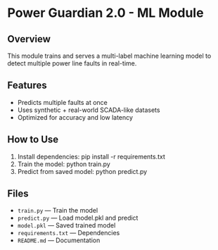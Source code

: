 # Power Guardian 2.0 - ML Module
## Overview
This module trains and serves a multi-label machine learning model to detect
multiple power line faults in real-time.

## Features
- Predicts multiple faults at once
- Uses synthetic + real-world SCADA-like datasets
- Optimized for accuracy and low latency

## How to Use
1. Install dependencies:
   pip install -r requirements.txt
2. Train the model:
   python train.py
3. Predict from saved model:
   python predict.py

## Files
- `train.py` — Train the model
- `predict.py` — Load model.pkl and predict
- `model.pkl` — Saved trained model
- `requirements.txt` — Dependencies
- `README.md` — Documentation
